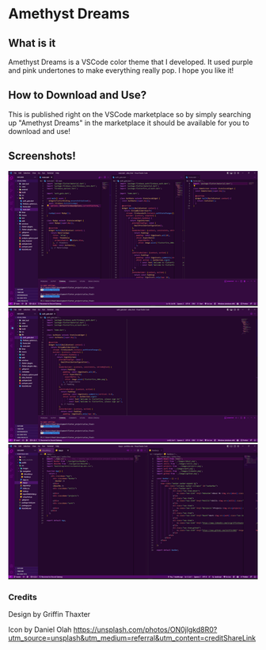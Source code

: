 # Amethyst Dreams

## What is it
Amethyst Dreams is a VSCode color theme that I developed. It used purple and pink undertones to make everything really pop. I hope you like it!

## How to Download and Use?
This is published right on the VSCode marketplace so by simply searching up "Amethyst Dreams" in the marketplace it should be available for you to download and use!

## Screenshots!
![Alt text](screenshots/Picture1.png)
![Alt text](screenshots/Picture2.png)
![Alt text](screenshots/Picture3.png)
### Credits
Design by Griffin Thaxter

Icon by Daniel Olah
https://unsplash.com/photos/ON0jlgkd8R0?utm_source=unsplash&utm_medium=referral&utm_content=creditShareLink